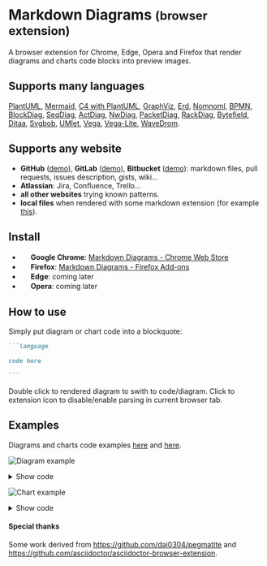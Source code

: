 # Markdown Diagrams <small>(browser extension)</small>

A browser extension for Chrome, Edge, Opera and Firefox that render diagrams and charts code blocks into preview images.

## Supports many languages
[PlantUML](https://plantuml.com/), [Mermaid](https://mermaid-js.github.io/mermaid), [C4 with PlantUML](https://github.com/RicardoNiepel/C4-PlantUML), [GraphViz](https://www.graphviz.org), [Erd](https://github.com/BurntSushi/erd), [Nomnoml](http://www.nomnoml.com), [BPMN](https://bpmn.io), [BlockDiag](http://blockdiag.com), [SeqDiag](http://blockdiag.com/en/seqdiag), [ActDiag](http://blockdiag.com/en/actdiag), [NwDiag](http://blockdiag.com/en/nwdiag), [PacketDiag](http://blockdiag.com/en/nwdiag/packetdiag-examples.html), [RackDiag](http://blockdiag.com/en/nwdiag/rackdiag-examples.html), [Bytefield](https://github.com/Deep-Symmetry/bytefield-svg), [Ditaa](http://ditaa.sourceforge.net), [Svgbob](https://ivanceras.github.io/svgbob-editor), [UMlet](http://www.itmeyer.at/umlet/uml2), [Vega](https://vega.github.io/vega), [Vega-Lite](https://vega.github.io/vega-lite), [WaveDrom](https://wavedrom.com).

## Supports any website
- **GitHub** ([demo](https://github.com/marcozaccari/markdown-diagrams-browser-extension/tree/master/doc/examples)), **GitLab** ([demo](https://gitlab.com/markzackie/markdown-diagrams-browser-extension/-/tree/master/doc/examples)), **Bitbucket** ([demo](https://bitbucket.org/marcozaccari2/markdown-diagrams-browser-extension/src/master/doc/examples)): markdown files, pull requests, issues description, gists, wiki...
- **Atlassian**: Jira, Confluence, Trello...
- **all other websites** trying known patterns.
- **local files** when rendered with some markdown extension (for example [this](https://chrome.google.com/webstore/detail/markdown-preview-plus/febilkbfcbhebfnokafefeacimjdckgl)).

## Install

- <img height="16" src="https://upload.wikimedia.org/wikipedia/commons/a/a5/Google_Chrome_icon_%28September_2014%29.svg"> **Google Chrome**: [Markdown Diagrams - Chrome Web Store](https://chrome.google.com/webstore/detail/markdown-diagrams/TODO)
- <img height="16" src="https://upload.wikimedia.org/wikipedia/commons/a/a0/Firefox_logo%2C_2019.svg"> **Firefox**: [Markdown Diagrams - Firefox Add-ons](https://addons.mozilla.org/en-GB/firefox/addon/TODO)
- <img height="16" src="https://upload.wikimedia.org/wikipedia/it/9/98/Microsoft_Edge_logo_%282019%29.svg"> **Edge**: coming later
- <img height="16" src="https://upload.wikimedia.org/wikipedia/commons/4/49/Opera_2015_icon.svg"> **Opera**: coming later


## How to use

Simply put diagram or chart code into a blockquote:
````markdown
```language

code here

```
````

Double click to rendered diagram to swith to code/diagram. 
Click to extension icon to disable/enable parsing in current browser tab.

## Examples
Diagrams and charts code examples [here](doc/examples) and [here](https://kroki.io/examples.html).

![Diagram example](https://kroki.io/plantuml/svg/eJxNjrEOwjAMRHd_hZUJkPoLVTswMMNWdYiK01hKE5S4C1-Po2RgsvXufOepiM1yHgEutysOw4jmEVnYBv5a4RQNADs0z3QQvqiIQfEUAat3kXzS2sV5a3ZsKXNMasz_OPPuRTVtAgqFKhsXZ3XtIeI57li1nrPc47uiT04blbK2W2UOYNKpj_8Ace07KA==)
<details>
    <summary>Show code</summary>

    ```plantuml
    @startuml
    (*) --> "Initialization"

    if "Some Test" then
    -->[true] "Some Action"
    --> "Another Action"
    -right-> (*)
    else
    ->[false] "Something else"
    -->[Ending process] (*)
    endif

    @enduml
    ```
</details>

![Chart example](https://kroki.io/mermaid/svg/eJwryEzlUnLJTy9WUrBSMLYw41JyTiwBcyxMuZSCoGxDUwDShQm9)
<details>
    <summary>Show code</summary>

    ```mermaid
    pie
    "Dogs" : 386
    "Cats" : 85
    "Rats" : 15
    ```
</details>


#### Special thanks

Some work derived from https://github.com/dai0304/pegmatite and https://github.com/asciidoctor/asciidoctor-browser-extension.
